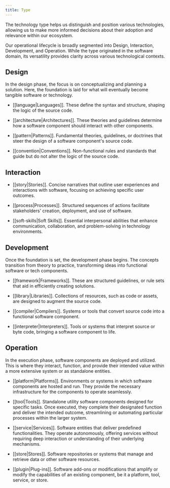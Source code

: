 ```yaml
---
title: Type
---
```

The technology type helps us distinguish and position various technologies, allowing us to make more informed decisions about their adoption and relevance within our ecosystem.

Our operational lifecycle is broadly segmented into Design, Interaction, Development, and Operation. While the type originated in the software domain, its versatility provides clarity across various technological contexts.

## Design

In the design phase, the focus is on conceptualizing and planning a solution. Here, the foundation is laid for what will eventually become tangible software or technology.

- [[language|Languages]]. These define the syntax and structure, shaping the logic of the source code.

- [[architecture|Architectures]]. These theories and guidelines determine how a software component should interact with other components.

- [[pattern|Patterns]]. Fundamental theories, guidelines, or doctrines that steer the design of a software component's source code.

- [[convention|Conventions]]. Non-functional rules and standards that guide but do not alter the logic of the source code.

## Interaction

- [[story|Stories]]. Concise narratives that outline user experiences and interactions with software, focusing on achieving specific user outcomes.

- [[process|Processes]]. Structured sequences of actions facilitate stakeholders' creation, deployment, and use of software.

- [[soft-skills|Soft Skills]]. Essential interpersonal abilities that enhance communication, collaboration, and problem-solving in technology environments.

## Development

Once the foundation is set, the development phase begins. The concepts transition from theory to practice, transforming ideas into functional software or tech components.

- [[framework|Frameworks]]. These are structured guidelines, or rule sets that aid in efficiently creating solutions.

- [[library|Libraries]]. Collections of resources, such as code or assets, are designed to augment the source code.

- [[compiler|Compilers]]. Systems or tools that convert source code into a functional software component.

- [[interpreter|Interpreters]]. Tools or systems that interpret source or byte code, bringing a software component to life.

## Operation

In the execution phase, software components are deployed and utilized. This is where they interact, function, and provide their intended value within a more extensive system or as standalone entities.

- [[platform|Platforms]]. Environments or systems in which software components are hosted and run. They provide the necessary infrastructure for the components to operate seamlessly.

- [[tool|Tools]]. Standalone utility software components designed for specific tasks. Once executed, they complete their designated function and deliver the intended outcome, streamlining or automating particular processes within the larger system.

- [[service|Services]]. Software entities that deliver predefined functionalities. They operate autonomously, offering services without requiring deep interaction or understanding of their underlying mechanisms.

- [[store|Stores]]. Software repositories or systems that manage and retrieve data or other software resources.

- [[plugin|Plug-ins]]. Software add-ons or modifications that amplify or modify the capabilities of an existing component, be it a platform, tool, service, or store.